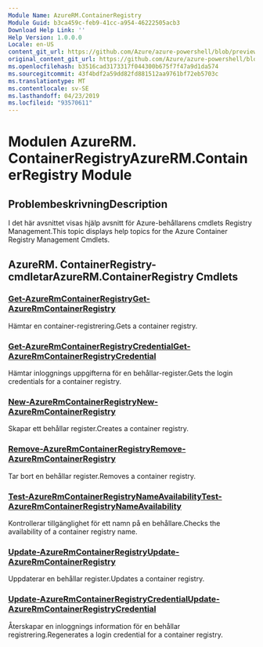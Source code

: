 ```yaml
---
Module Name: AzureRM.ContainerRegistry
Module Guid: b3ca459c-feb9-41cc-a954-46222505acb3
Download Help Link: ''
Help Version: 1.0.0.0
Locale: en-US
content_git_url: https://github.com/Azure/azure-powershell/blob/preview/src/ResourceManager/ContainerRegistry/Commands.ContainerRegistry/help/AzureRM.ContainerRegistry.md
original_content_git_url: https://github.com/Azure/azure-powershell/blob/preview/src/ResourceManager/ContainerRegistry/Commands.ContainerRegistry/help/AzureRM.ContainerRegistry.md
ms.openlocfilehash: b3516cad3173317f044300b675f7f47a9d1da574
ms.sourcegitcommit: 43f4bdf2a59dd82fd881512aa9761bf72eb5703c
ms.translationtype: MT
ms.contentlocale: sv-SE
ms.lasthandoff: 04/23/2019
ms.locfileid: "93570611"
---
```

# <span data-ttu-id="b9295-101">Modulen AzureRM. ContainerRegistry</span><span class="sxs-lookup"><span data-stu-id="b9295-101">AzureRM.ContainerRegistry Module</span></span>
## <span data-ttu-id="b9295-102">Problembeskrivning</span><span class="sxs-lookup"><span data-stu-id="b9295-102">Description</span></span>
<span data-ttu-id="b9295-103">I det här avsnittet visas hjälp avsnitt för Azure-behållarens cmdlets Registry Management.</span><span class="sxs-lookup"><span data-stu-id="b9295-103">This topic displays help topics for the Azure Container Registry Management Cmdlets.</span></span>

## <span data-ttu-id="b9295-104">AzureRM. ContainerRegistry-cmdletar</span><span class="sxs-lookup"><span data-stu-id="b9295-104">AzureRM.ContainerRegistry Cmdlets</span></span>
### [<span data-ttu-id="b9295-105">Get-AzureRmContainerRegistry</span><span class="sxs-lookup"><span data-stu-id="b9295-105">Get-AzureRmContainerRegistry</span></span>](Get-AzureRmContainerRegistry.md)
<span data-ttu-id="b9295-106">Hämtar en container-registrering.</span><span class="sxs-lookup"><span data-stu-id="b9295-106">Gets a container registry.</span></span>

### [<span data-ttu-id="b9295-107">Get-AzureRmContainerRegistryCredential</span><span class="sxs-lookup"><span data-stu-id="b9295-107">Get-AzureRmContainerRegistryCredential</span></span>](Get-AzureRmContainerRegistryCredential.md)
<span data-ttu-id="b9295-108">Hämtar inloggnings uppgifterna för en behållar-register.</span><span class="sxs-lookup"><span data-stu-id="b9295-108">Gets the login credentials for a container registry.</span></span>

### [<span data-ttu-id="b9295-109">New-AzureRmContainerRegistry</span><span class="sxs-lookup"><span data-stu-id="b9295-109">New-AzureRmContainerRegistry</span></span>](New-AzureRmContainerRegistry.md)
<span data-ttu-id="b9295-110">Skapar ett behållar register.</span><span class="sxs-lookup"><span data-stu-id="b9295-110">Creates a container registry.</span></span>

### [<span data-ttu-id="b9295-111">Remove-AzureRmContainerRegistry</span><span class="sxs-lookup"><span data-stu-id="b9295-111">Remove-AzureRmContainerRegistry</span></span>](Remove-AzureRmContainerRegistry.md)
<span data-ttu-id="b9295-112">Tar bort en behållar register.</span><span class="sxs-lookup"><span data-stu-id="b9295-112">Removes a container registry.</span></span>

### [<span data-ttu-id="b9295-113">Test-AzureRmContainerRegistryNameAvailability</span><span class="sxs-lookup"><span data-stu-id="b9295-113">Test-AzureRmContainerRegistryNameAvailability</span></span>](Test-AzureRmContainerRegistryNameAvailability.md)
<span data-ttu-id="b9295-114">Kontrollerar tillgänglighet för ett namn på en behållare.</span><span class="sxs-lookup"><span data-stu-id="b9295-114">Checks the availability of a container registry name.</span></span>

### [<span data-ttu-id="b9295-115">Update-AzureRmContainerRegistry</span><span class="sxs-lookup"><span data-stu-id="b9295-115">Update-AzureRmContainerRegistry</span></span>](Update-AzureRmContainerRegistry.md)
<span data-ttu-id="b9295-116">Uppdaterar en behållar register.</span><span class="sxs-lookup"><span data-stu-id="b9295-116">Updates a container registry.</span></span>

### [<span data-ttu-id="b9295-117">Update-AzureRmContainerRegistryCredential</span><span class="sxs-lookup"><span data-stu-id="b9295-117">Update-AzureRmContainerRegistryCredential</span></span>](Update-AzureRmContainerRegistryCredential.md)
<span data-ttu-id="b9295-118">Återskapar en inloggnings information för en behållar registrering.</span><span class="sxs-lookup"><span data-stu-id="b9295-118">Regenerates a login credential for a container registry.</span></span>

